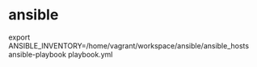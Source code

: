 # ansible
export ANSIBLE_INVENTORY=/home/vagrant/workspace/ansible/ansible_hosts
ansible-playbook playbook.yml

